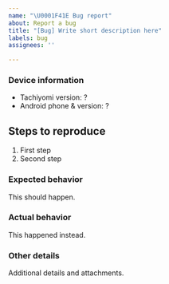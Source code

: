 ```yaml
---
name: "\U0001F41E Bug report"
about: Report a bug
title: "[Bug] Write short description here"
labels: bug
assignees: ''

---
```


### Device information
* Tachiyomi version: ?
* Android phone & version: ?

## Steps to reproduce
1. First step
2. Second step

### Expected behavior
This should happen.

### Actual behavior
This happened instead.

### Other details
Additional details and attachments.
